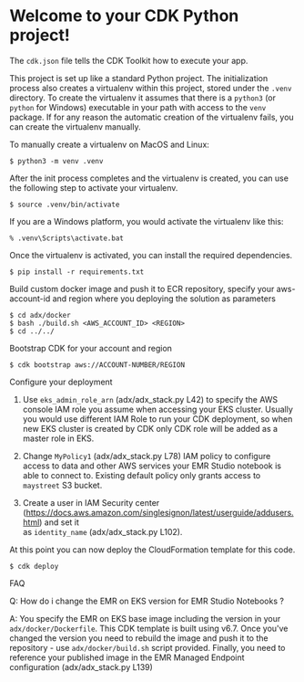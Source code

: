 
# Welcome to your CDK Python project!

The `cdk.json` file tells the CDK Toolkit how to execute your app.

This project is set up like a standard Python project.  The initialization
process also creates a virtualenv within this project, stored under the `.venv`
directory.  To create the virtualenv it assumes that there is a `python3`
(or `python` for Windows) executable in your path with access to the `venv`
package. If for any reason the automatic creation of the virtualenv fails,
you can create the virtualenv manually.

To manually create a virtualenv on MacOS and Linux:

```
$ python3 -m venv .venv
```

After the init process completes and the virtualenv is created, you can use the following
step to activate your virtualenv.

```
$ source .venv/bin/activate
```

If you are a Windows platform, you would activate the virtualenv like this:

```
% .venv\Scripts\activate.bat
```

Once the virtualenv is activated, you can install the required dependencies.

```
$ pip install -r requirements.txt
```

Build custom docker image and push it to ECR repository, specify your aws-account-id and region where you deploying the solution as parameters 

```
$ cd adx/docker
$ bash ./build.sh <AWS_ACCOUNT_ID> <REGION>  
$ cd ../../
```

Bootstrap CDK for your account and region

```
$ cdk bootstrap aws://ACCOUNT-NUMBER/REGION
```

Configure your deployment

1. Use `eks_admin_role_arn` (adx/adx_stack.py L42) to specify the AWS console IAM role you assume when accessing your EKS cluster.
Usually you would use different IAM Role to run your CDK deployment, so when new EKS cluster is created by CDK only CDK role will be added 
as a master role in EKS. 

2. Change `MyPolicy1` (adx/adx_stack.py L78) IAM policy to configure access to data and other AWS services your EMR Studio notebook is able to connect to.
Existing default policy only grants access to `maystreet` S3 bucket. 

3. Create a user in IAM Security center (https://docs.aws.amazon.com/singlesignon/latest/userguide/addusers.html) and set it  
as `identity_name` (adx/adx_stack.py L102).  


At this point you can now deploy the CloudFormation template for this code.

```
$ cdk deploy
```


FAQ

Q: How do i change the EMR on EKS version for EMR Studio Notebooks ? 

A: You specify the EMR on EKS base image including the version in your `adx/docker/Dockerfile`. This CDK template is built using v6.7. 
Once you've changed the version you need to rebuild the image and push it to the repository - use `adx/docker/build.sh` script provided.
Finally, you need to reference your published image in the EMR Managed Endpoint configuration (adx/adx_stack.py L139)
